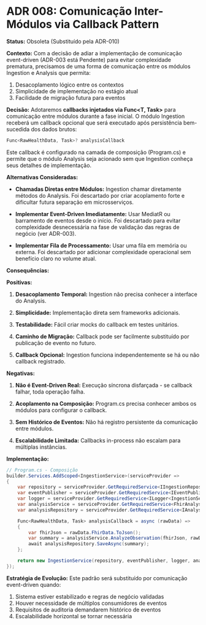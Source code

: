 # ADR 008: Comunicação Inter-Módulos via Callback Pattern

**Status:** Obsoleta (Substituído pela ADR-010)

**Contexto:**
Com a decisão de adiar a implementação de comunicação event-driven (ADR-003 está Pendente) para evitar complexidade prematura, precisamos de uma forma de comunicação entre os módulos Ingestion e Analysis que permita:
1. Desacoplamento lógico entre os contextos
2. Simplicidade de implementação no estágio atual
3. Facilidade de migração futura para eventos

**Decisão:**
Adotaremos **callbacks injetados via Func<T, Task>** para comunicação entre módulos durante a fase inicial. O módulo Ingestion receberá um callback opcional que será executado após persistência bem-sucedida dos dados brutos:

```csharp
Func<RawHealthData, Task>? analysisCallback
```

Este callback é configurado na camada de composição (Program.cs) e permite que o módulo Analysis seja acionado sem que Ingestion conheça seus detalhes de implementação.

**Alternativas Consideradas:**

* **Chamadas Diretas entre Módulos:** Ingestion chamar diretamente métodos do Analysis. Foi descartado por criar acoplamento forte e dificultar futura separação em microsserviços.

* **Implementar Event-Driven Imediatamente:** Usar MediatR ou barramento de eventos desde o início. Foi descartado para evitar complexidade desnecessária na fase de validação das regras de negócio (ver ADR-003).

* **Implementar Fila de Processamento:** Usar uma fila em memória ou externa. Foi descartado por adicionar complexidade operacional sem benefício claro no volume atual.

**Consequências:**

**Positivas:**

1. **Desacoplamento Temporal:** Ingestion não precisa conhecer a interface do Analysis.

2. **Simplicidade:** Implementação direta sem frameworks adicionais.

3. **Testabilidade:** Fácil criar mocks do callback em testes unitários.

4. **Caminho de Migração:** Callback pode ser facilmente substituído por publicação de evento no futuro.

5. **Callback Opcional:** Ingestion funciona independentemente se há ou não callback registrado.

**Negativas:**

1. **Não é Event-Driven Real:** Execução síncrona disfarçada - se callback falhar, toda operação falha.

2. **Acoplamento na Composição:** Program.cs precisa conhecer ambos os módulos para configurar o callback.

3. **Sem Histórico de Eventos:** Não há registro persistente da comunicação entre módulos.

4. **Escalabilidade Limitada:** Callbacks in-process não escalam para múltiplas instâncias.

**Implementação:**
```csharp
// Program.cs - Composição
builder.Services.AddScoped<IngestionService>(serviceProvider =>
{
    var repository = serviceProvider.GetRequiredService<IIngestionRepository>();
    var eventPublisher = serviceProvider.GetRequiredService<IEventPublisher>();
    var logger = serviceProvider.GetRequiredService<ILogger<IngestionService>>();
    var analysisService = serviceProvider.GetRequiredService<FhirAnalysisService>();
    var analysisRepository = serviceProvider.GetRequiredService<IAnalysisRepository>();

    Func<RawHealthData, Task> analysisCallback = async (rawData) =>
    {
        var fhirJson = rawData.FhirData.ToJson();
        var summary = analysisService.AnalyzeObservation(fhirJson, rawData.Id, rawData.Metadata.ReceivedAt);
        await analysisRepository.SaveAsync(summary);
    };

    return new IngestionService(repository, eventPublisher, logger, analysisCallback);
});
```

**Estratégia de Evolução:**
Este padrão será substituído por comunicação event-driven quando:
1. Sistema estiver estabilizado e regras de negócio validadas
2. Houver necessidade de múltiplos consumidores de eventos
3. Requisitos de auditoria demandarem histórico de eventos
4. Escalabilidade horizontal se tornar necessária
